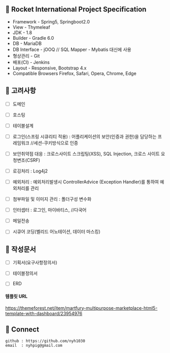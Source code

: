 ## 📖 Rocket International Project Specification


- Framework - Spring5, Springboot2.0
- View - Thymeleaf
- JDK - 1.8
- Builder - Gradle 6.0
- DB - MariaDB
- DB Interface - jOOQ // SQL Mapper - Mybatis 대신에 사용 
- 형상관리 - Git
- 배포(CI) - Jenkins
- Layout - Responsive, Bootstrap 4.x
- Compatible Browsers	Firefox, Safari, Opera, Chrome, Edge





## 📝 고려사항

- [ ] 도메인
- [ ] 호스팅
- [ ] 테이블설계
- [ ] 로그인(스프링 시큐리티 적용) : 어플리케이션의 보안(인증과 권한)을 담당하는 프레임워크 //세션-쿠키방식으로 인증 
- [ ] 보안취약점 대응 : 크로스사이트 스크립팅(XSS), SQL Injection, 크로스 사이트 요청변조(CSRF)
- [ ] 로깅처리 : Log4j2
- [ ] 예외처리 : 예외처리발생시 ControllerAdvice (Exception Handler)를 통하여 예외처리를 관리
- [ ] 첨부파일 및 이미지 관리 : 폴더구성 변수화
- [ ] 인터셉터 : 로그인, 마이바티스, //다국어
- [ ] 메일전송 
- [ ] 시큐어 코딩(벨리드 어노테이션, 데이터 마스킹)


## 📑 작성문서

- [ ] 기획서(요구사항정의서)
- [ ] 테이블정의서
- [ ] ERD



#### 템플릿 URL

https://themeforest.net/item/martfury-multipurpose-marketplace-html5-template-with-dashboard/23954976




## 🤝 Connect
```
github : https://github.com/nyh1030
email  : nyhpig@gmail.com
```




